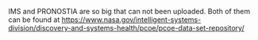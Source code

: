IMS and PRONOSTIA are so big that can not been uploaded. Both of them can be found at https://www.nasa.gov/intelligent-systems-division/discovery-and-systems-health/pcoe/pcoe-data-set-repository/
